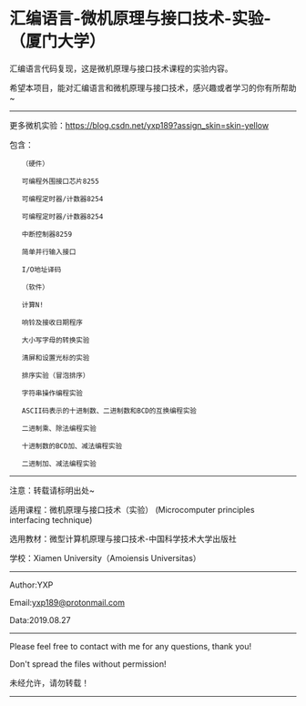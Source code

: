 # 汇编语言-微机原理与接口技术-实验-（厦门大学）

汇编语言代码复现，这是微机原理与接口技术课程的实验内容。

希望本项目，能对汇编语言和微机原理与接口技术，感兴趣或者学习的你有所帮助~
************************************************************************

更多微机实验：https://blog.csdn.net/yxp189?assign_skin=skin-yellow

包含： 

       （硬件）
       
       可编程外围接口芯片8255
       
       可编程定时器/计数器8254
       
       可编程定时器/计数器8254
       
       中断控制器8259
       
       简单并行输入接口
       
       I/O地址译码
       
       （软件）
       
       计算N!
       
       响铃及接收日期程序
       
       大小写字母的转换实验
       
       清屏和设置光标的实验
       
       排序实验（冒泡排序）
       
       字符串操作编程实验
       
       ASCII码表示的十进制数、二进制数和BCD的互换编程实验
       
       二进制乘、除法编程实验
       
       十进制数的BCD加、减法编程实验
       
       二进制加、减法编程实验
             
************************************************************************
注意：转载请标明出处~

适用课程：微机原理与接口技术（实验）
         (Microcomputer principles interfacing technique)

选用教材：微型计算机原理与接口技术-中国科学技术大学出版社

学校：Xiamen University（Amoiensis Universitas）
************************************************************************
Author:YXP

Email:yxp189@protonmail.com

Data:2019.08.27
************************************************************************
Please feel free to contact with me for any questions, thank you!

Don't spread the files without permission!

未经允许，请勿转载！
************************************************************************
